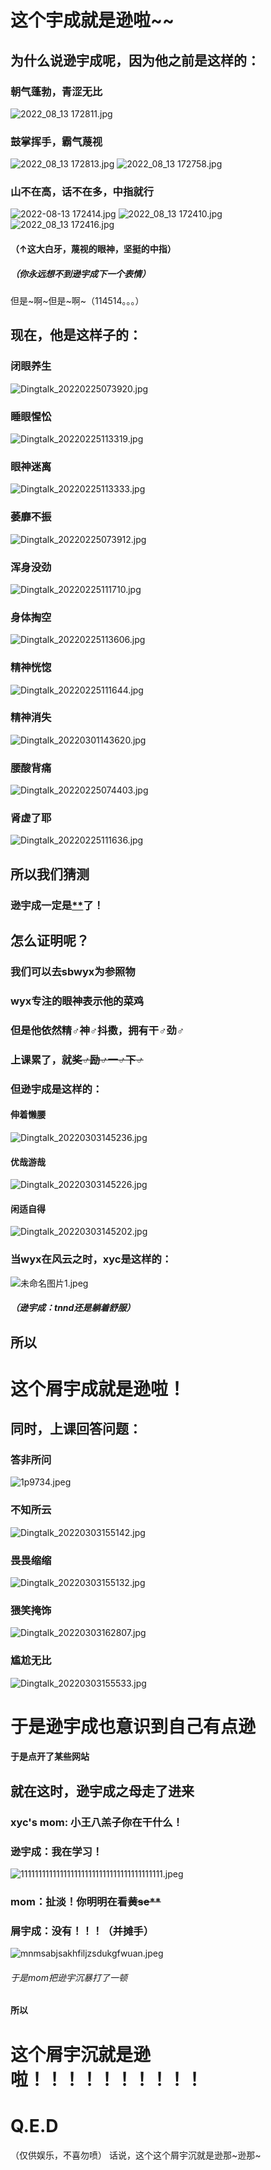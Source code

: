# 这个宇成就是逊啦~~
## 为什么说逊宇成呢，因为他之前是这样的：

### 朝气蓬勃，青涩无比

![2022_08_13 172811.jpg](https://s2.loli.net/2022/08/13/6nveEU8jcpJiSrO.jpg)
### 鼓掌挥手，霸气蔑视

![2022_08_13 172813.jpg](https://s2.loli.net/2022/08/13/7voTFp9IZlm3Y4g.jpg)
![2022_08_13 172758.jpg](https://s2.loli.net/2022/08/13/hilSjwVusAcdMnC.jpg)

### 山不在高，话不在多，中指就行

![2022-08-13 172414.jpg](https://s2.loli.net/2022/08/13/5CWVwrhvgAxut3T.jpg)
![2022_08_13 172410.jpg](https://s2.loli.net/2022/08/13/jGo3iSBhbCqnRJD.jpg)
![2022_08_13 172416.jpg](https://s2.loli.net/2022/08/13/32AOunYBFMErxCm.jpg)
#### （↑这大白牙，蔑视的眼神，坚挺的中指）
##### （你永远想不到逊宇成下一个表情）

但是~啊~但是~啊~（114514。。。）

## 现在，他是这样子的：

### 闭眼养生
![Dingtalk_20220225073920.jpg](https://s2.loli.net/2022/08/13/nlfzr8kgJoxwdiv.jpg)

### 睡眼惺忪
![Dingtalk_20220225113319.jpg](https://s2.loli.net/2022/08/13/vJlYAR7B3sdq6MF.jpg)

### 眼神迷离
![Dingtalk_20220225113333.jpg](https://s2.loli.net/2022/08/13/62evEGqAcQLC8Wx.jpg)

### 萎靡不振
![Dingtalk_20220225073912.jpg](https://s2.loli.net/2022/08/13/53KhVzFXUjBW9ax.jpg)

### 浑身没劲

![Dingtalk_20220225111710.jpg](https://s2.loli.net/2022/08/13/jA98bqlMtGvad72.jpg)

### 身体掏空

![Dingtalk_20220225113606.jpg](https://s2.loli.net/2022/08/13/RTMDSzUqc3wgexJ.jpg)

### 精神恍惚

![Dingtalk_20220225111644.jpg](https://s2.loli.net/2022/08/13/vbFsjnD28tTRHZE.jpg)

### 精神消失

![Dingtalk_20220301143620.jpg](https://s2.loli.net/2022/08/13/lpCsyIbmQ4nGBEz.jpg)

### 腰酸背痛

![Dingtalk_20220225074403.jpg](https://s2.loli.net/2022/08/13/Ruh2G3nTHU4WMbs.jpg)

### 肾虚了耶
![Dingtalk_20220225111636.jpg](https://s2.loli.net/2022/08/13/iCHtrw8o5SO79RA.jpg)

## 所以我们猜测
### 逊宇成一定是[**](https://www.bilibili.com/video/BV1cu41117WF)了！

## 怎么证明呢？
### 我们可以去sbwyx为参照物
### wyx专注的眼神表示他的菜鸡
### 但是他依然精♂神♂抖擞，拥有干♂劲♂
### 上课累了，就~~奖♂励♂一♂下♂~~
### 但逊宇成是这样的：

#### 伸着懒腰
![Dingtalk_20220303145236.jpg](https://s2.loli.net/2022/08/13/oX82aMWhbIzkfZt.jpg)
#### 优哉游哉
![Dingtalk_20220303145226.jpg](https://s2.loli.net/2022/08/13/qswnCaDJdregtHM.jpg)
#### 闲适自得
![Dingtalk_20220303145202.jpg](https://s2.loli.net/2022/08/13/8jeN2DEcmROwQvJ.jpg)

### 当wyx在风云之时，xyc是这样的：

![未命名图片1.jpeg](https://s2.loli.net/2022/08/13/wGYSKZiT7BfWUJn.jpg)
##### （逊宇成：tnnd还是躺着舒服）

## 所以
# 这个屑宇成就是逊啦！

## 同时，上课回答问题：

### 答非所问
![1p9734.jpeg](https://s2.loli.net/2022/08/13/XF8yhvDorjdBEJz.jpg)
### 不知所云
![Dingtalk_20220303155142.jpg](https://s2.loli.net/2022/08/13/1uwRySla9r3VLdD.jpg)
### 畏畏缩缩
![Dingtalk_20220303155132.jpg](https://s2.loli.net/2022/08/13/ZSPN972JukFUhxC.jpg)
### 猥笑掩饰
![Dingtalk_20220303162807.jpg](https://s2.loli.net/2022/08/13/uC3B8rop4JybLRs.jpg)
### 尴尬无比
![Dingtalk_20220303155533.jpg](https://s2.loli.net/2022/08/13/J1Z42rhL7safGkX.jpg)

# 于是逊宇成也意识到自己有点逊
#### 于是点开了某些网站
## 就在这时，逊宇成之母走了进来
### xyc's mom: 小王八羔子你在干什么！
### 逊宇成：我在学习！

![1111111111111111111111111111111111111111.jpeg](https://s2.loli.net/2022/08/13/Qt4iNEuYyo26XSr.jpg)
### mom：扯淡！你明明在看~~黄se\*\*~~
### 屑宇成：没有！！！（并摊手）
![mnmsabjsakhfiljzsdukgfwuan.jpeg](https://s2.loli.net/2022/08/13/7lBwNc1grOHnkef.jpg)

###### 于是mom把逊宇沉暴打了一顿

#### 所以
# 这个屑宇沉就是逊啦！！！！！！！！！！
# Q.E.D
（仅供娱乐，不喜勿喷）
话说，这个这个屑宇沉就是逊那~逊那~
